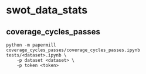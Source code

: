 # swot_data_stats

## coverage_cycles_passes

```shell
python -m papermill coverage_cycles_passes/coverage_cycles_passes.ipynb tests/<dataset>.ipynb \
    -p dataset <dataset> \
    -p token <token>
```
